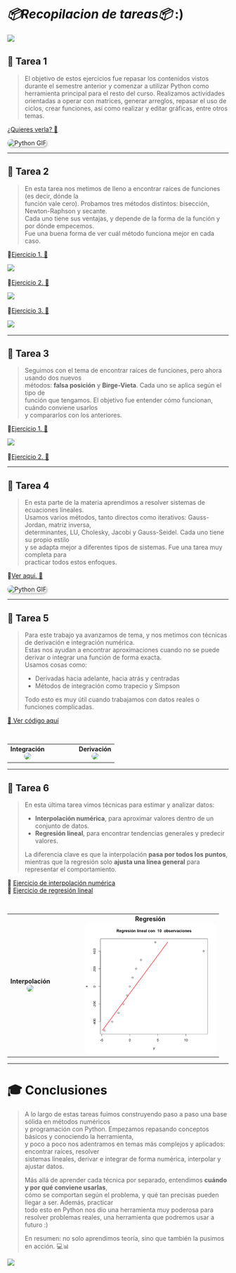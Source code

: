 # ***📦Recopilacion de tareas📦*** :)
>
![](https://puntomedio.mx/wp-content/uploads/2018/06/Ooga-Chaka-Baby.gif)

## 🚀 Tarea 1

>El objetivo de estos ejercicios fue repasar los contenidos vistos durante el semestre anterior y comenzar a utilizar Python como herramienta principal para el resto del curso. Realizamos actividades orientadas a operar con matrices, generar arreglos, repasar el uso de ciclos, crear funciones, así como realizar y editar gráficas, entre otros temas.
  
  [¿Quieres verla? 👀](https://github.com/hector200210/Proyecto-Final/blob/main/Codigos%20py/Tarea_1.ipynb)
  
<img src="https://c.tenor.com/Oi6lRUeRUbAAAAAC/tenor.gif" width="300" style="border-radius:10px; box-shadow: 2px 2px 5px rgba(0,0,0,0.3);" alt="Python GIF"/>

---

## 🧠 Tarea 2

> En esta tarea nos metimos de lleno a encontrar raíces de funciones (es decir, dónde la  
> función vale cero). Probamos tres métodos distintos: bisección, Newton-Raphson y secante.  
> Cada uno tiene sus ventajas, y depende de la forma de la función y por dónde empecemos.  
> Fue una buena forma de ver cuál método funciona mejor en cada caso.

  📘[Ejercicio 1. 👀](https://github.com/hector200210/Proyecto-Final/blob/main/Codigos%20py/Tarea_2_E1.ipynb)
  
![](https://blog.espol.edu.ec/analisisnumerico/files/2017/09/Biseccion_animado.gif)


  📗[Ejercicio 2. 👀](https://github.com/hector200210/Proyecto-Final/blob/main/Codigos%20py/Tarea_2_E2.ipynb)

![](https://blog.espol.edu.ec/analisisnumerico/files/2017/09/NewtonRaphson_animado.gif) 


  📙[Ejercicio 3. 👀](https://github.com/hector200210/Proyecto-Final/blob/main/Codigos%20py/Tarea_2_E3.ipynb)

![](https://blog.espol.edu.ec/analisisnumerico/files/2017/09/SecanteMetodo_animado.gif)

---

## 🧠 Tarea 3

> Seguimos con el tema de encontrar raíces de funciones, pero ahora usando dos nuevos  
> métodos: **falsa posición** y **Birge-Vieta**. Cada uno se aplica según el tipo de  
> función que tengamos. El objetivo fue entender cómo funcionan, cuándo conviene usarlos  
> y compararlos con los anteriores.

  📘[Ejercicio 1. 👀](https://github.com/hector200210/Proyecto-Final/blob/main/Codigos%20py/Tarea_3_E1.ipynb)

![](https://blog.espol.edu.ec/analisisnumerico/files/2017/10/posicionfalsa01_GIF.gif)


  📙[Ejercicio 2. 👀](https://github.com/hector200210/Proyecto-Final/blob/main/Codigos%20py/Tarea_3_E2.ipynb)

---

## 🧠 Tarea 4

> En esta parte de la materia aprendimos a resolver sistemas de ecuaciones lineales.  
> Usamos varios métodos, tanto directos como iterativos: Gauss-Jordan, matriz inversa,  
> determinantes, LU, Cholesky, Jacobi y Gauss-Seidel. Cada uno tiene su propio estilo  
> y se adapta mejor a diferentes tipos de sistemas. Fue una tarea muy completa para  
> practicar todos estos enfoques.

📗[Ver aqui. 👀](https://github.com/hector200210/Proyecto-Final/blob/main/Codigos%20py/Tarea4.ipynb)

<img src="https://miro.medium.com/v2/resize:fit:1200/1*dDRXeF51Q_1ixR5Z3PhT2Q.gif" width="300" style="border-radius:10px; box-shadow: 2px 2px 5px rgba(0,0,0,0.3);" alt="Python GIF"/>

---

## 🧠 Tarea 5

> Para este trabajo ya avanzamos de tema, y nos metimos con técnicas de derivación e integración numérica.  
> Estas nos ayudan a encontrar aproximaciones cuando no se puede derivar o integrar una función de forma exacta.  
> Usamos cosas como:  
> - Derivadas hacia adelante, hacia atrás y centradas  
> - Métodos de integración como trapecio y Simpson  
>  
> Todo esto es muy útil cuando trabajamos con datos reales o funciones complicadas.

[👀 Ver código aquí](https://github.com/hector200210/Proyecto-Final/blob/main/Codigos%20py/Tarea5.ipynb)

<br/>

<table align="center">
  <tr>
    <td style="text-align: center;">
      <strong>Integración</strong><br/>
      <img src="https://media.giphy.com/media/SqxrZWLVNknUR6L2a3/giphy.gif" width="300" style="border-radius:10px;">
    </td>
    <td style="width: 50px;"></td> <!-- Espaciado entre imágenes -->
    <td style="text-align: center;">
      <strong>Derivación</strong><br/>
      <img src="https://lh3.googleusercontent.com/proxy/5pLmBqxKk4n7De9Zolweg6VnGvoH8y-e0_fMcrneMpsjGJfqN1afa3uicE2tqxXvDU8GZv8u327RIYgLSEynSCQhaw" width="300" style="border-radius:10px;">
    </td>
  </tr>
</table>


---

## 🧠 Tarea 6

> En esta última tarea vimos técnicas para estimar y analizar datos:  
> - **Interpolación numérica**, para aproximar valores dentro de un conjunto de datos.  
> - **Regresión lineal**, para encontrar tendencias generales y predecir valores.  
>  
> La diferencia clave es que la interpolación **pasa por todos los puntos**, mientras que la regresión solo **ajusta una línea general** para representar el comportamiento.

📘 [Ejercicio de interpolación numérica](https://github.com/hector200210/Proyecto-Final/blob/main/Codigos%20py/Tarea_6_Interpolado.ipynb)  
📗 [Ejercicio de regresión lineal](https://github.com/hector200210/Proyecto-Final/blob/main/Codigos%20py/Tarea_6_Regresion.ipynb)

<br/>

<table align="center">
  <tr>
    <td style="text-align: center;">
      <strong>Interpolación</strong><br/>
      <img src="https://blog.espol.edu.ec/analisisnumerico/files/2017/12/DifFinAvanz01_anima.gif" width="300" style="border-radius:10px;">
    </td>
    <td style="width: 50px;"></td> <!-- Espacio -->
    <td style="text-align: center;">
      <strong>Regresión</strong><br/>
      <img src="https://raw.githubusercontent.com/WillArevalo/Intro-Machine-Learning/master/Apuntes%20Jupyter/regresion-lineal.gif" width="300" style="border-radius:10px;">
    </td>
  </tr>
</table>

---

# 🎓 **Conclusiones**

> A lo largo de estas tareas fuimos construyendo paso a paso una base sólida en métodos numéricos  
> y programación con Python. Empezamos repasando conceptos básicos y conociendo la herramienta,  
> y poco a poco nos adentramos en temas más complejos y aplicados: encontrar raíces, resolver  
> sistemas lineales, derivar e integrar de forma numérica, interpolar y ajustar datos.  
>  
> Más allá de aprender cada técnica por separado, entendimos **cuándo y por qué conviene usarlas**,  
> cómo se comportan según el problema, y qué tan precisas pueden llegar a ser. Además, practicar  
> todo esto en Python nos dio una herramienta muy poderosa para resolver problemas reales, una herramienta
> que podremos usar a futuro :)  
>  
> En resumen: no solo aprendimos teoría, sino que también la pusimos en acción. 💻📊

![](https://i0.wp.com/tvaztecaguate.com/wp-content/uploads/2024/04/mapache-pedro.gif?resize=374%2C374&ssl=1)



